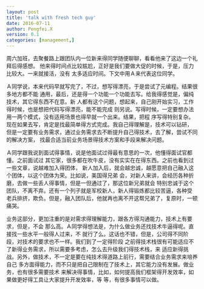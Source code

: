 ```yaml
---
layout: post
title: 'talk with fresh tech guy'
date: 2016-07-11
author: Pengfei.X
version: 0.1
categories: [management,]
---
```


周六加班，去聚餐路上跟团队内一位新来得同学随便聊聊，看看他来了这边一个礼拜后得感想。
他来得时间点比较尴尬，正好是我们要做大促的时候，于是，压力比较大。一来就接活，没有
太多适应时间。下文中用Ａ来代表这位同学。

Ａ同学说，本来代码早就写完了，不过，想写得漂亮，于是尝试了元编程。结果很多地方都不能
通用，最后，还是得一个功能一个功能去写。给我得感觉是，偏纯技术，其它得东西不在意。新
人都有这个问题，想起来，自己刚开始实习，工作得时候，也是想把代码写得漂亮，能不能完成
则另说。写得时候，一定要想办法用一两个模式，没有适用场景也得早就一个出来。结果，把程
序写得特别复杂。现在如果去写，肯定是找最简单得方式完成。我自己得理解是，技术可以钻研，
但是一定要有业务需求，通过业务需求去不断提升自己得技术，去了解，尝试不同的解决方案，
找最合适当前业务场景得技术方案和手段来解决问题。

Ａ同学跟我说到面试得事情，说是他面试过得最有意思的一次，他懂得面试官都懂。之前面试过
其它家，很多都在吹牛皮，没有实实在在得东西。之前也看到过一些文章，说越难加入得团体，
新人加入后，就会越忠诚，越愿意把自己融入这个团体，以这个团体为荣。比如说，美国得兄弟
会，对新人来讲，会经历各种折磨，去做一些丢人得事情，但是一但通过了，那这位新兄弟就会
特别忠诚于这个团队，不离不弃。还有一个列子就是军校新人，新人得锻炼都比较苦逼，各种受
老兵排挤，欺负。但是，融入团队后，他就再也离不开这帮兄弟了，复原时，一顿痛哭。

业务这部分，更加注重的是对需求得理解能力，跟各方得沟通能力，技术上有要求，但是，不会
那么高。Ａ同学得想法是，为什么做业务还找技术牛逼得呢。直接找一些水平一般得人过来，不
就行了么。这话也不错，但是，公司得不同阶段，对技术的要求也不一样。我们到了一定得阶段
之前得技术栈很有可能适应不了新得业务需求，所以需要多考虑，怎么去升级我们得技术栈，来
适应新得挑战。另外，做技术，不一定是要在纯技术得道路上前行，需要结合业务需求来培养自己
多方面得能力，而不只是把自己限制在了技术上，其它能力没有发展。做业务，也有很多需要技术
来解决得事情，比如，如何提高我们框架得开发效率，如果做更好得工具让大家提升开发效率，等
等，有很多事情可以做。

